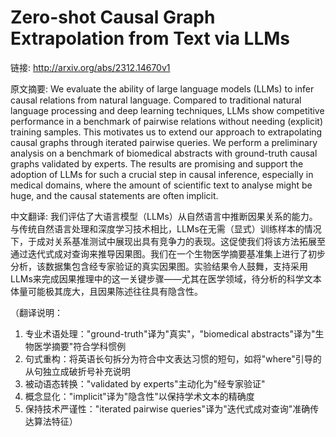 # Zero-shot Causal Graph Extrapolation from Text via LLMs

链接: http://arxiv.org/abs/2312.14670v1

原文摘要:
We evaluate the ability of large language models (LLMs) to infer causal
relations from natural language. Compared to traditional natural language
processing and deep learning techniques, LLMs show competitive performance in a
benchmark of pairwise relations without needing (explicit) training samples.
This motivates us to extend our approach to extrapolating causal graphs through
iterated pairwise queries. We perform a preliminary analysis on a benchmark of
biomedical abstracts with ground-truth causal graphs validated by experts. The
results are promising and support the adoption of LLMs for such a crucial step
in causal inference, especially in medical domains, where the amount of
scientific text to analyse might be huge, and the causal statements are often
implicit.

中文翻译:
我们评估了大语言模型（LLMs）从自然语言中推断因果关系的能力。与传统自然语言处理和深度学习技术相比，LLMs在无需（显式）训练样本的情况下，于成对关系基准测试中展现出具有竞争力的表现。这促使我们将该方法拓展至通过迭代式成对查询来推导因果图。我们在一个生物医学摘要基准集上进行了初步分析，该数据集包含经专家验证的真实因果图。实验结果令人鼓舞，支持采用LLMs来完成因果推理中的这一关键步骤——尤其在医学领域，待分析的科学文本体量可能极其庞大，且因果陈述往往具有隐含性。

（翻译说明：
1. 专业术语处理："ground-truth"译为"真实"，"biomedical abstracts"译为"生物医学摘要"符合学科惯例
2. 句式重构：将英语长句拆分为符合中文表达习惯的短句，如将"where"引导的从句独立成破折号补充说明
3. 被动语态转换："validated by experts"主动化为"经专家验证"
4. 概念显化："implicit"译为"隐含性"以保持学术文本的精确度
5. 保持技术严谨性："iterated pairwise queries"译为"迭代式成对查询"准确传达算法特征）
